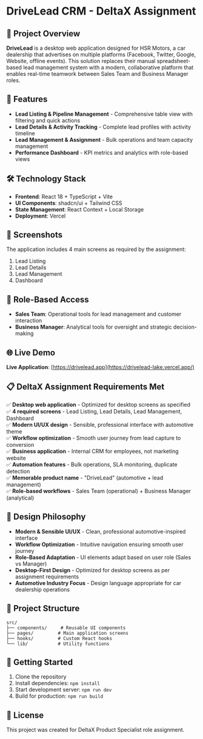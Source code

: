 # DriveLead CRM - DeltaX Assignment

## 🎯 Project Overview
**DriveLead** is a desktop web application designed for HSR Motors, a car dealership that advertises on multiple platforms (Facebook, Twitter, Google, Website, offline events). This solution replaces their manual spreadsheet-based lead management system with a modern, collaborative platform that enables real-time teamwork between Sales Team and Business Manager roles.

## 🚀 Features
- **Lead Listing & Pipeline Management** - Comprehensive table view with filtering and quick actions
- **Lead Details & Activity Tracking** - Complete lead profiles with activity timeline
- **Lead Management & Assignment** - Bulk operations and team capacity management
- **Performance Dashboard** - KPI metrics and analytics with role-based views

## 🛠️ Technology Stack
- **Frontend**: React 18 + TypeScript + Vite
- **UI Components**: shadcn/ui + Tailwind CSS
- **State Management**: React Context + Local Storage
- **Deployment**: Vercel

## 📱 Screenshots
The application includes 4 main screens as required by the assignment:
1. Lead Listing
2. Lead Details  
3. Lead Management
4. Dashboard

## 🔄 Role-Based Access
- **Sales Team**: Operational tools for lead management and customer interaction
- **Business Manager**: Analytical tools for oversight and strategic decision-making

## 🌐 Live Demo
**Live Application**: [https://drivelead.app](https://drivelead-lake.vercel.app/)

## 📋 DeltaX Assignment Requirements Met
✅ **Desktop web application** - Optimized for desktop screens as specified  
✅ **4 required screens** - Lead Listing, Lead Details, Lead Management, Dashboard  
✅ **Modern UI/UX design** - Sensible, professional interface with automotive theme  
✅ **Workflow optimization** - Smooth user journey from lead capture to conversion  
✅ **Business application** - Internal CRM for employees, not marketing website  
✅ **Automation features** - Bulk operations, SLA monitoring, duplicate detection  
✅ **Memorable product name** - "DriveLead" (automotive + lead management)  
✅ **Role-based workflows** - Sales Team (operational) + Business Manager (analytical)

## 🎨 Design Philosophy
- **Modern & Sensible UI/UX** - Clean, professional automotive-inspired interface
- **Workflow Optimization** - Intuitive navigation ensuring smooth user journey
- **Role-Based Adaptation** - UI elements adapt based on user role (Sales vs Manager)
- **Desktop-First Design** - Optimized for desktop screens as per assignment requirements
- **Automotive Industry Focus** - Design language appropriate for car dealership operations

## 📁 Project Structure
```
src/
├── components/     # Reusable UI components
├── pages/         # Main application screens
├── hooks/         # Custom React hooks
└── lib/           # Utility functions
```

## 🚀 Getting Started
1. Clone the repository
2. Install dependencies: `npm install`
3. Start development server: `npm run dev`
4. Build for production: `npm run build`

## 📝 License
This project was created for DeltaX Product Specialist role assignment.
